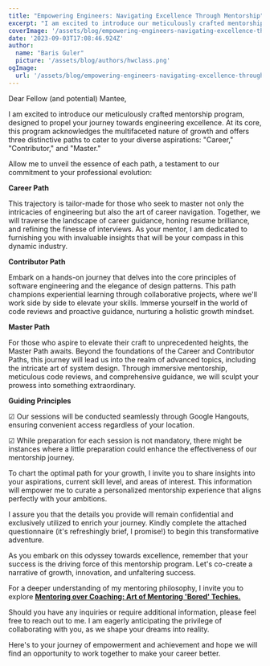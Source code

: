 ```yaml
---
title: "Empowering Engineers: Navigating Excellence Through Mentorship"
excerpt: "I am excited to introduce our meticulously crafted mentorship program, designed to propel your journey towards engineering excellence. At its core, this program acknowledges the multifaceted nature of growth and offers three distinctive paths to cater to your diverse aspirations."
coverImage: '/assets/blog/empowering-engineers-navigating-excellence-through-mentorship/cover.png'
date: '2023-09-03T17:08:46.924Z'
author:
  name: "Baris Guler"
  picture: '/assets/blog/authors/hwclass.png'
ogImage:
  url: '/assets/blog/empowering-engineers-navigating-excellence-through-mentorship/cover.png'
---
```


Dear Fellow (and potential) Mantee,

I am excited to introduce our meticulously crafted mentorship program, designed to propel your journey towards engineering excellence. At its core, this program acknowledges the multifaceted nature of growth and offers three distinctive paths to cater to your diverse aspirations: "Career," "Contributor," and "Master."

Allow me to unveil the essence of each path, a testament to our commitment to your professional evolution:

**Career Path**

This trajectory is tailor-made for those who seek to master not only the intricacies of engineering but also the art of career navigation. Together, we will traverse the landscape of career guidance, honing resume brilliance, and refining the finesse of interviews. As your mentor, I am dedicated to furnishing you with invaluable insights that will be your compass in this dynamic industry.

**Contributor Path**

Embark on a hands-on journey that delves into the core principles of software engineering and the elegance of design patterns. This path champions experiential learning through collaborative projects, where we'll work side by side to elevate your skills. Immerse yourself in the world of code reviews and proactive guidance, nurturing a holistic growth mindset.

**Master Path**

For those who aspire to elevate their craft to unprecedented heights, the Master Path awaits. Beyond the foundations of the Career and Contributor Paths, this journey will lead us into the realm of advanced topics, including the intricate art of system design. Through immersive mentorship, meticulous code reviews, and comprehensive guidance, we will sculpt your prowess into something extraordinary.

**Guiding Principles**

&#9745; Our sessions will be conducted seamlessly through Google Hangouts, ensuring convenient access regardless of your location.

&#9745; While preparation for each session is not mandatory, there might be instances where a little preparation could enhance the effectiveness of our mentorship journey.

To chart the optimal path for your growth, I invite you to share insights into your aspirations, current skill level, and areas of interest. This information will empower me to curate a personalized mentorship experience that aligns perfectly with your ambitions.

I assure you that the details you provide will remain confidential and exclusively utilized to enrich your journey. Kindly complete the attached questionnaire (it's refreshingly brief, I promise!) to begin this transformative adventure.

As you embark on this odyssey towards excellence, remember that your success is the driving force of this mentorship program. Let's co-create a narrative of growth, innovation, and unfaltering success.

For a deeper understanding of my mentoring philosophy, I invite you to explore **[Mentoring over Coaching: Art of Mentoring 'Bored' Techies.](https://www.hwclass.dev/mentoring-over-coaching-art-of-mentoring-bored-techies)**

Should you have any inquiries or require additional information, please feel free to reach out to me. I am eagerly anticipating the privilege of collaborating with you, as we shape your dreams into reality.

Here's to your journey of empowerment and achievement and hope we will find an opportunity to work together to make your career better.
